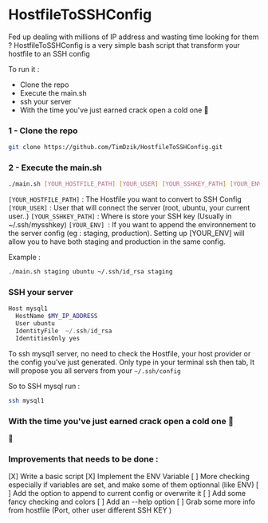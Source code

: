 # HostfileToSSHConfig

Fed up dealing with millions of IP address and wasting time looking for them ?
HostfileToSSHConfig is a very simple bash script that transform your hostfile to an SSH config

To run it :
  - Clone the repo
  - Execute the main.sh
  - ssh your server
  - With the time you've just earned crack open a cold one :beer:

### 1 - Clone the repo
```sh
git clone https://github.com/TimDzik/HostfileToSSHConfig.git
```
### 2 - Execute the main.sh
```sh
./main.sh [YOUR_HOSTFILE_PATH] [YOUR_USER] [YOUR_SSHKEY_PATH] [YOUR_ENV]
```
```[YOUR_HOSTFILE_PATH]``` : The Hostfile you want to convert to SSH Config
```[YOUR_USER]``` : User that will connect the server (root, ubuntu, your current user..)
```[YOUR_SSHKEY_PATH]``` : Where is store your SSH key (Usually in ~/.ssh/mysshkey)
```[YOUR_ENV] ```:  If you want to append the environnement to the server config (eg : staging, production). Setting up [YOUR_ENV] will allow you to have both staging and production in the same config.

Example :
```sh
./main.sh staging ubuntu ~/.ssh/id_rsa staging
```

### SSH your server
```php
Host mysql1
  HostName $MY_IP_ADDRESS
  User ubuntu
  IdentityFile  ~/.ssh/id_rsa
  IdentitiesOnly yes
```

To ssh mysql1 server, no need to check the Hostfile, your host provider or the config you've just generated. Only type in your terminal ssh then tab, It will propose you all servers from your ``~/.ssh/config``

So to SSH mysql run :
```sh
ssh mysql1
```

### With the time you've just earned crack open a cold one :beer:
 :beer:

### Improvements that needs to be done :
[X] Write a basic script
[X] Implement the ENV Variable
[ ] More checking especially if variables are set, and make some of them optionnal (like ENV)
[ ] Add the option to append to current config or overwrite it
[ ] Add some fancy checking and colors
[ ] Add an --help option
[ ] Grab some more info from hostfile (Port, other user different SSH KEY )
